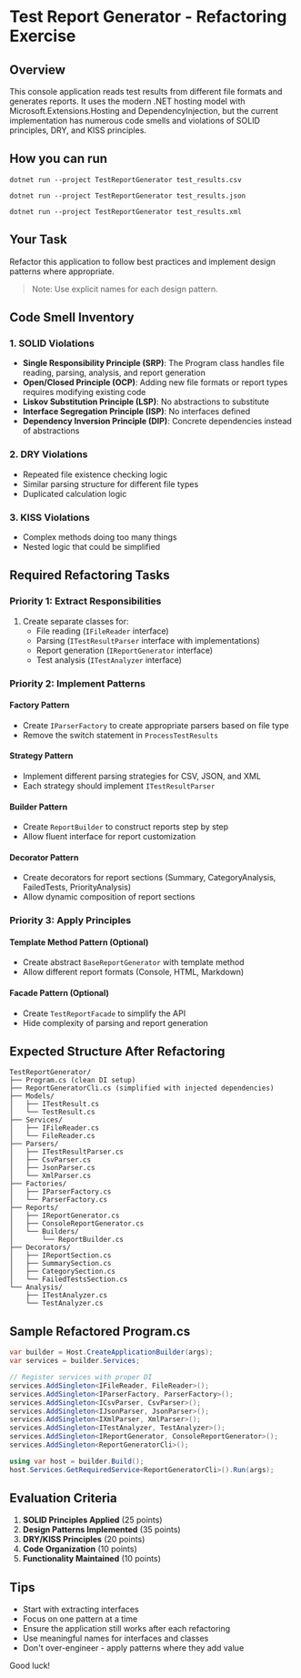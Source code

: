 # Test Report Generator - Refactoring Exercise

## Overview
This console application reads test results from different file formats and generates reports. It uses the modern .NET hosting model with Microsoft.Extensions.Hosting and DependencyInjection, but the current implementation has numerous code smells and violations of SOLID principles, DRY, and KISS principles.

## How you can run

```shell
dotnet run --project TestReportGenerator test_results.csv

dotnet run --project TestReportGenerator test_results.json

dotnet run --project TestReportGenerator test_results.xml

```

## Your Task
Refactor this application to follow best practices and implement design patterns where appropriate.

> Note: Use explicit names for each design pattern.

## Code Smell Inventory

### 1. SOLID Violations
- **Single Responsibility Principle (SRP)**: The Program class handles file reading, parsing, analysis, and report generation
- **Open/Closed Principle (OCP)**: Adding new file formats or report types requires modifying existing code
- **Liskov Substitution Principle (LSP)**: No abstractions to substitute
- **Interface Segregation Principle (ISP)**: No interfaces defined
- **Dependency Inversion Principle (DIP)**: Concrete dependencies instead of abstractions

### 2. DRY Violations
- Repeated file existence checking logic
- Similar parsing structure for different file types
- Duplicated calculation logic

### 3. KISS Violations
- Complex methods doing too many things
- Nested logic that could be simplified

## Required Refactoring Tasks

### Priority 1: Extract Responsibilities 
1. Create separate classes for:
   - File reading (`IFileReader` interface)
   - Parsing (`ITestResultParser` interface with implementations)
   - Report generation (`IReportGenerator` interface)
   - Test analysis (`ITestAnalyzer` interface)

### Priority 2: Implement Patterns 

#### Factory Pattern 
- Create `IParserFactory` to create appropriate parsers based on file type
- Remove the switch statement in `ProcessTestResults`

#### Strategy Pattern 
- Implement different parsing strategies for CSV, JSON, and XML
- Each strategy should implement `ITestResultParser`

#### Builder Pattern 
- Create `ReportBuilder` to construct reports step by step
- Allow fluent interface for report customization

#### Decorator Pattern 
- Create decorators for report sections (Summary, CategoryAnalysis, FailedTests, PriorityAnalysis)
- Allow dynamic composition of report sections

### Priority 3: Apply Principles 

#### Template Method Pattern (Optional)
- Create abstract `BaseReportGenerator` with template method
- Allow different report formats (Console, HTML, Markdown)

#### Facade Pattern (Optional)
- Create `TestReportFacade` to simplify the API
- Hide complexity of parsing and report generation

## Expected Structure After Refactoring

```
TestReportGenerator/
├── Program.cs (clean DI setup)
├── ReportGeneratorCli.cs (simplified with injected dependencies)
├── Models/
│   ├── ITestResult.cs
│   └── TestResult.cs
├── Services/
│   ├── IFileReader.cs
│   └── FileReader.cs
├── Parsers/
│   ├── ITestResultParser.cs
│   ├── CsvParser.cs
│   ├── JsonParser.cs
│   └── XmlParser.cs
├── Factories/
│   ├── IParserFactory.cs
│   └── ParserFactory.cs
├── Reports/
│   ├── IReportGenerator.cs
│   ├── ConsoleReportGenerator.cs
│   └── Builders/
│       └── ReportBuilder.cs
├── Decorators/
│   ├── IReportSection.cs
│   ├── SummarySection.cs
│   ├── CategorySection.cs
│   └── FailedTestsSection.cs
└── Analysis/
    ├── ITestAnalyzer.cs
    └── TestAnalyzer.cs
```

## Sample Refactored Program.cs
```csharp
var builder = Host.CreateApplicationBuilder(args);
var services = builder.Services;

// Register services with proper DI
services.AddSingleton<IFileReader, FileReader>();
services.AddSingleton<IParserFactory, ParserFactory>();
services.AddSingleton<ICsvParser, CsvParser>();
services.AddSingleton<IJsonParser, JsonParser>();
services.AddSingleton<IXmlParser, XmlParser>();
services.AddSingleton<ITestAnalyzer, TestAnalyzer>();
services.AddSingleton<IReportGenerator, ConsoleReportGenerator>();
services.AddSingleton<ReportGeneratorCli>();

using var host = builder.Build();
host.Services.GetRequiredService<ReportGeneratorCli>().Run(args);
```

## Evaluation Criteria
1. **SOLID Principles Applied** (25 points)
2. **Design Patterns Implemented** (35 points)
3. **DRY/KISS Principles** (20 points)
4. **Code Organization** (10 points)
5. **Functionality Maintained** (10 points)

## Tips
- Start with extracting interfaces
- Focus on one pattern at a time
- Ensure the application still works after each refactoring
- Use meaningful names for interfaces and classes
- Don't over-engineer - apply patterns where they add value

Good luck!